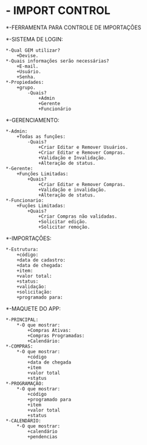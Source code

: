 # - IMPORT CONTROL

*-FERRAMENTA PARA CONTROLE DE IMPORTAÇÕES

*-SISTEMA DE LOGIN:

    *-Qual GEM utilizar?
        +Devise.
    *-Quais informações serão necessárias?
        +E-mail.
        +Usuário.
        +Senha.
    *-Propiedades:
        +grupo.
            -Quais?
                +Admin
                +Gerente
                +Funcionário

*-GERENCIAMENTO:

    *-Admin:
        +Todas as funções:
            -Quais?
                +Criar Editar e Remover Usuários.
                +Criar Editar e Remover Compras.
                +Validação e Invalidação.
                +Alteração de status.
    *-Gerente:
        +Funções Limitadas:
            +Quais?
                +Criar Editar e Remover Compras.
                +Validação e invalidação.
                +Alteração de status.
    *-Funcionario:
        +Fuções Limitadas:
            +Quais?
                +Criar Compras não validadas.
                +Solicitar edição.
                +Solicitar remoção.


*-IMPORTAÇÕES:

    *-Estrutura:
        +código:
        +data de cadastro:
        +data de chegada:
        +item:
        +valor total:
        +status:
        +validação:
        +solicitação:
        +programado para:


*-MAQUETE DO APP:

    *-PRINCIPAL:
        *-O que mostrar:
            +Compras Ativas:
            +Compras Programadas:
            +Calendário:
    *-COMPRAS:
        *-O que mostrar:
            +código
            +data de chegada
            +item
            +valor total
            +status
    *-PROGRAMAÇÃO:
        *-O que mostrar:
            +código
            +programado para
            +item
            +valor total
            +status
    *-CALENDÁRIO:
        *-O que mostrar:
            +calendário
            +pendencias        